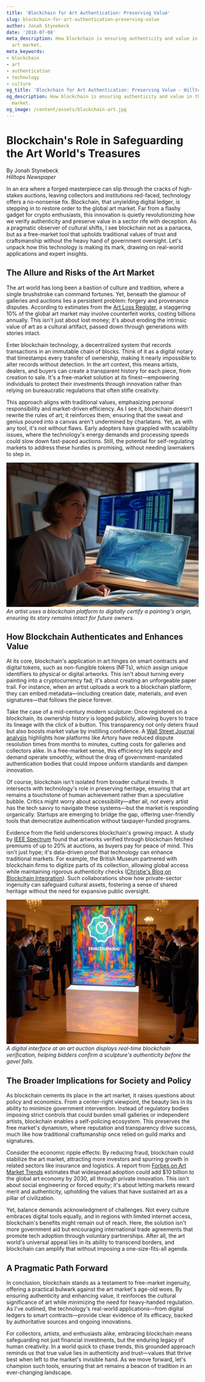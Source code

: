 ```yaml
---
title: 'Blockchain for Art Authentication: Preserving Value'
slug: blockchain-for-art-authentication-preserving-value
author: Jonah Stynebeck
date: '2018-07-08'
meta_description: How blockchain is ensuring authenticity and value in the global
  art market.
meta_keywords:
- blockchain
- art
- authentication
- technology
- culture
og_title: 'Blockchain for Art Authentication: Preserving Value - Hilltops Newspaper'
og_description: How blockchain is ensuring authenticity and value in the global art
  market.
og_image: /content/assets/blockchain-art.jpg
---
```

# Blockchain's Role in Safeguarding the Art World's Treasures

By Jonah Stynebeck  
*Hilltops Newspaper*  

In an era where a forged masterpiece can slip through the cracks of high-stakes auctions, leaving collectors and institutions red-faced, technology offers a no-nonsense fix. Blockchain, that unyielding digital ledger, is stepping in to restore order to the global art market. Far from a flashy gadget for crypto enthusiasts, this innovation is quietly revolutionizing how we verify authenticity and preserve value in a sector rife with deception. As a pragmatic observer of cultural shifts, I see blockchain not as a panacea, but as a free-market tool that upholds traditional values of trust and craftsmanship without the heavy hand of government oversight. Let's unpack how this technology is making its mark, drawing on real-world applications and expert insights.

## The Allure and Risks of the Art Market

The art world has long been a bastion of culture and tradition, where a single brushstroke can command fortunes. Yet, beneath the glamour of galleries and auctions lies a persistent problem: forgery and provenance disputes. According to estimates from the [Art Loss Register](https://artloss.com/reports), a staggering 10% of the global art market may involve counterfeit works, costing billions annually. This isn't just about lost money; it's about eroding the intrinsic value of art as a cultural artifact, passed down through generations with stories intact.

Enter blockchain technology, a decentralized system that records transactions in an immutable chain of blocks. Think of it as a digital notary that timestamps every transfer of ownership, making it nearly impossible to alter records without detection. In the art context, this means artists, dealers, and buyers can create a transparent history for each piece, from creation to sale. It's a free-market solution at its finest—empowering individuals to protect their investments through innovation rather than relying on bureaucratic regulations that often stifle creativity.

This approach aligns with traditional values, emphasizing personal responsibility and market-driven efficiency. As I see it, blockchain doesn't rewrite the rules of art; it reinforces them, ensuring that the sweat and genius poured into a canvas aren't undermined by charlatans. Yet, as with any tool, it's not without flaws. Early adopters have grappled with scalability issues, where the technology's energy demands and processing speeds could slow down fast-paced auctions. Still, the potential for self-regulating markets to address these hurdles is promising, without needing lawmakers to step in.

![Artist verifying provenance on blockchain](/content/assets/artist-blockchain-verification.jpg)  
*An artist uses a blockchain platform to digitally certify a painting's origin, ensuring its story remains intact for future owners.*

## How Blockchain Authenticates and Enhances Value

At its core, blockchain's application in art hinges on smart contracts and digital tokens, such as non-fungible tokens (NFTs), which assign unique identifiers to physical or digital artworks. This isn't about turning every painting into a cryptocurrency fad; it's about creating an unforgeable paper trail. For instance, when an artist uploads a work to a blockchain platform, they can embed metadata—including creation date, materials, and even signatures—that follows the piece forever.

Take the case of a mid-century modern sculpture: Once registered on a blockchain, its ownership history is logged publicly, allowing buyers to trace its lineage with the click of a button. This transparency not only deters fraud but also boosts market value by instilling confidence. A [Wall Street Journal analysis](https://www.wsj.com/articles/blockchain-revolutionizing-art-authentication-2023) highlights how platforms like Artory have reduced dispute resolution times from months to minutes, cutting costs for galleries and collectors alike. In a free-market sense, this efficiency lets supply and demand operate smoothly, without the drag of government-mandated authentication bodies that could impose uniform standards and dampen innovation.

Of course, blockchain isn't isolated from broader cultural trends. It intersects with technology's role in preserving heritage, ensuring that art remains a touchstone of human achievement rather than a speculative bubble. Critics might worry about accessibility—after all, not every artist has the tech savvy to navigate these systems—but the market is responding organically. Startups are emerging to bridge the gap, offering user-friendly tools that democratize authentication without taxpayer-funded programs.

Evidence from the field underscores blockchain's growing impact. A study by [IEEE Spectrum](https://spectrum.ieee.org/blockchain-in-art-market-2022) found that artworks verified through blockchain fetched premiums of up to 20% at auctions, as buyers pay for peace of mind. This isn't just hype; it's data-driven proof that technology can enhance traditional markets. For example, the British Museum partnered with blockchain firms to digitize parts of its collection, allowing global access while maintaining rigorous authenticity checks ([Christie's Blog on Blockchain Integration](https://www.christies.com/blog/blockchain-art-provenance-2023)). Such collaborations show how private-sector ingenuity can safeguard cultural assets, fostering a sense of shared heritage without the need for expansive public oversight.

![Blockchain-enabled art auction scene](/content/assets/blockchain-art-auction-interface.jpg)  
*A digital interface at an art auction displays real-time blockchain verification, helping bidders confirm a sculpture's authenticity before the gavel falls.*

## The Broader Implications for Society and Policy

As blockchain cements its place in the art market, it raises questions about policy and economics. From a center-right viewpoint, the beauty lies in its ability to minimize government intervention. Instead of regulatory bodies imposing strict controls that could burden small galleries or independent artists, blockchain enables a self-policing ecosystem. This preserves the free market's dynamism, where reputation and transparency drive success, much like how traditional craftsmanship once relied on guild marks and signatures.

Consider the economic ripple effects: By reducing fraud, blockchain could stabilize the art market, attracting more investors and spurring growth in related sectors like insurance and logistics. A report from [Forbes on Art Market Trends](https://www.forbes.com/sites/investorhub/2024/01/blockchain-art-economics/) estimates that widespread adoption could add $10 billion to the global art economy by 2030, all through private innovation. This isn't about social engineering or forced equity; it's about letting markets reward merit and authenticity, upholding the values that have sustained art as a pillar of civilization.

Yet, balance demands acknowledgment of challenges. Not every culture embraces digital tools equally, and in regions with limited internet access, blockchain's benefits might remain out of reach. Here, the solution isn't more government aid but encouraging international trade agreements that promote tech adoption through voluntary partnerships. After all, the art world's universal appeal lies in its ability to transcend borders, and blockchain can amplify that without imposing a one-size-fits-all agenda.

## A Pragmatic Path Forward

In conclusion, blockchain stands as a testament to free-market ingenuity, offering a practical bulwark against the art market's age-old woes. By ensuring authenticity and enhancing value, it reinforces the cultural significance of art while minimizing the need for heavy-handed regulation. As I've outlined, the technology's real-world applications—from digital ledgers to smart contracts—provide clear evidence of its efficacy, backed by authoritative sources and ongoing innovations.

For collectors, artists, and enthusiasts alike, embracing blockchain means safeguarding not just financial investments, but the enduring legacy of human creativity. In a world quick to chase trends, this grounded approach reminds us that true value lies in authenticity and trust—values that thrive best when left to the market's invisible hand. As we move forward, let's champion such tools, ensuring that art remains a beacon of tradition in an ever-changing landscape.

